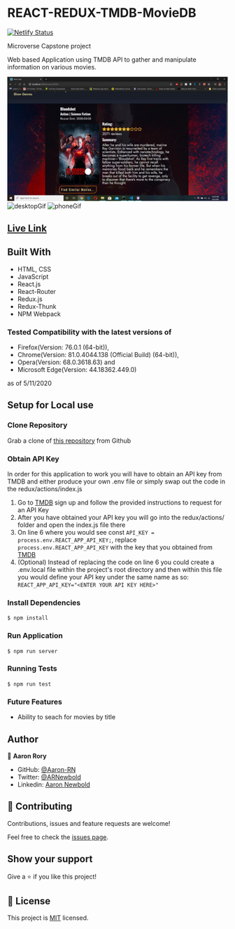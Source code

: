 # REACT-REDUX-TMDB-MovieDB
[![Netlify Status](https://api.netlify.com/api/v1/badges/354b88dd-844d-4641-af74-41be58708c52/deploy-status)](https://app.netlify.com/sites/arn-tmdb-movies/deploys)

Microverse Capstone project

Web based Application using TMDB API to gather and manipulate information on various movies.

![screenshot](./screenshot.jpg)
![desktopGif](./desktopgif.gif)
![phoneGif](./phonegif.gif)

## [Live Link](https://arn-tmdb-moviedb.herokuapp.com)

## Built With

- HTML, CSS
- JavaScript
- React.js
- React-Router
- Redux.js
- Redux-Thunk
- NPM Webpack

### Tested Compatibility with the latest versions of 
- Firefox(Version: 76.0.1 (64-bit)), 
- Chrome(Version: 81.0.4044.138 (Official Build) (64-bit)), 
- Opera(Version: 68.0.3618.63) and 
- Microsoft Edge(Version: 44.18362.449.0)

as of 5/11/2020

## Setup for Local use

### Clone Repository

Grab a clone of [this repository](https://github.com/Aaron-RN/REACT-REDUX-TMDB-MovieDB/tree/v1.0) from Github

### Obtain API Key

In order for this application to work you will have to obtain an API key from TMDB and either produce your own .env file or simply swap out the code in the redux/actions/index.js

1. Go to [TMDB](https://www.themoviedb.org/documentation/api) sign up and follow the provided instructions to request for an API Key
2. After you have obtained your API key you will go into the redux/actions/ folder and open the index.js file there
3. On line 6 where you would see const ```API_KEY = process.env.REACT_APP_API_KEY;```, replace ```process.env.REACT_APP_API_KEY``` with the key that you obtained from [TMDB](https://www.themoviedb.org/documentation/api)
4. (Optional) Instead of replacing the code on line 6 you could create a .env.local file within the project's root directory and then within this file you would define your API key under the same name as so: ```REACT_APP_API_KEY="<ENTER YOUR API KEY HERE>"```

### Install Dependencies

```
$ npm install
```

### Run Application

```
$ npm run server
```

### Running Tests

```
$ npm run test
```

### Future Features

- Ability to seach for movies by title

## Author

👤 **Aaron Rory**

- GitHub: [@Aaron-RN](https://github.com/Aaron-RN)
- Twitter: [@ARNewbold](https://twitter.com/ARNewbold)
- Linkedin: [Aaron Newbold](https://www.linkedin.com/in/aaron-newbold-1b9233187/)

## 🤝 Contributing

Contributions, issues and feature requests are welcome!

Feel free to check the [issues page](issues/).

## Show your support

Give a ⭐️ if you like this project!

## 📝 License

This project is [MIT](lic.url) licensed.
